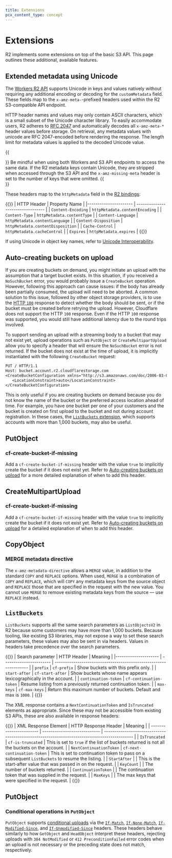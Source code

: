 ```yaml
---
title: Extensions
pcx_content_type: concept
---
```


# Extensions

R2 implements some extensions on top of the basic S3 API. This page outlines these additional, available features.

## Extended metadata using Unicode

The [Workers R2 API](/r2/api/workers/workers-api-reference/) supports Unicode in keys and values natively without requiring any additional encoding or decoding for the `customMetadata` field. These fields map to the `x-amz-meta-`-prefixed headers used within the R2 S3-compatible API endpoint.

HTTP header names and values may only contain ASCII characters, which is a small subset of the Unicode character library. To easily accommodate users, R2 adheres to [RFC 2047](https://datatracker.ietf.org/doc/html/rfc2047) and automatically decodes all `x-amz-meta-*` header values before storage. On retrieval, any metadata values with unicode are RFC 2047-encoded before rendering the response. The length limit for metadata values is applied to the decoded Unicode value.

{{<Aside type="warning" header="Metadata variance">}}
Be mindful when using both Workers and S3 API endpoints to access the same data. If the R2 metadata keys contain Unicode, they are stripped when accessed through the S3 API and the `x-amz-missing-meta` header is set to the number of keys that were omitted.
{{</Aside>}}

These headers map to the `httpMetadata` field in the [R2 bindings](/workers/platform/bindings/):

{{<table-wrap>}}
| HTTP Header           | Property Name                     |
|---------------------- | --------------------------------- |
| `Content-Encoding`    | `httpMetadata.contentEncoding`    |
| `Content-Type`        | `httpMetadata.contentType`        |
| `Content-Language`    | `httpMetadata.contentLanguage`    |
| `Content-Disposition` | `httpMetadata.contentDisposition` |
| `Cache-Control`       | `httpMetadata.cacheControl`       |
| `Expires`             | `httpMetadata.expires`            |
{{</table-wrap>}}

If using Unicode in object key names, refer to [Unicode Interoperability](/r2/reference/unicode-interoperability/).

## Auto-creating buckets on upload

If you are creating buckets on demand, you might initiate an upload with the assumption that a target bucket exists. In this situation, if you received a `NoSuchBucket` error, you would probably issue a `CreateBucket` operation. However, following this approach can cause issues: if the body has already been partially consumed, the upload will need to be aborted. A common solution to this issue, followed by other object storage providers, is to use the [HTTP `100`](https://developer.mozilla.org/en-US/docs/Web/HTTP/Status/100) response to detect whether the body should be sent, or if the bucket must be created before retrying the upload. However, Cloudflare does not support the HTTP `100` response. Even if the HTTP `100` response was supported, you would still have additional latency due to the round trips involved.

To support sending an upload with a streaming body to a bucket that may not exist yet, upload operations such as `PutObject` or `CreateMultipartUpload` allow you to specify a header that will ensure the `NoSuchBucket` error is not returned. If the bucket does not exist at the time of upload, it is implicitly instantiated with the following `CreateBucket` request:

```txt
PUT / HTTP/1.1
Host: bucket.account.r2.cloudflarestorage.com
<CreateBucketConfiguration xmlns="http://s3.amazonaws.com/doc/2006-03-01/">
   <LocationConstraint>auto</LocationConstraint>
</CreateBucketConfiguration>
```

This is only useful if you are creating buckets on demand because you do not know the name of the bucket or the preferred access location ahead of time. For example, you have one bucket per one of your customers and the bucket is created on first upload to the bucket and not during account registration. In these cases, the [`ListBuckets` extension](#ListBuckets), which supports accounts with more than 1,000 buckets, may also be useful.

## PutObject

### cf-create-bucket-if-missing

Add a `cf-create-bucket-if-missing` header with the value `true` to implicitly create the bucket if it does not exist yet. Refer to [Auto-creating buckets on upload](#auto-creating-buckets-on-upload) for a more detailed explanation of when to add this header.

## CreateMultipartUpload

### cf-create-bucket-if-missing

Add a `cf-create-bucket-if-missing` header with the value `true` to implicitly create the bucket if it does not exist yet. Refer to [Auto-creating buckets on upload](#auto-creating-buckets-on-upload) for a detailed explanation of when to add this header.

## CopyObject

### MERGE metadata directive

The `x-amz-metadata-directive` allows a `MERGE` value, in addition to the standard `COPY` and `REPLACE` options. When used, `MERGE` is a combination of `COPY` and `REPLACE`, which will `COPY` any metadata keys from the source object and `REPLACE` those that are specified in the request with the new value. You cannot use `MERGE` to remove existing metadata keys from the source — use `REPLACE` instead.

## `ListBuckets`

`ListBuckets` supports all the same search parameters as `ListObjectsV2` in R2 because some customers may have more than 1,000 buckets. Because tooling, like existing S3 libraries, may not expose a way to set these search parameters, these values may also be sent in via headers. Values in headers take precedence over the search parameters.

{{<table-wrap>}}
| Search parameter     | HTTP Header             | Meaning                                                           |
|--------------------- | ----------------------- | ----------------------------------------------------------------- |
| `prefix`             | `cf-prefix`             | Show buckets with this prefix only.                               |
| `start-after`        | `cf-start-after`        | Show buckets whose name appears lexicographically in the account. |
| `continuation-token` | `cf-continuation-token` | Resume listing from a previously returned continuation token.     |
| `max-keys`           | `cf-max-keys`           | Return this maximum number of buckets. Default and max is `1000`.   |
{{</table-wrap>}}

The XML response contains a `NextContinuationToken` and `IsTruncated` elements as appropriate. Since these may not be accessible from existing S3 APIs, these are also available in response headers:

{{<table-wrap>}}
| XML Response Element    | HTTP Response Header         | Meaning                                                                                      |
| ----------------------- | ---------------------------- | -------------------------------------------------------------------------------------------- |
| `IsTruncated`           | `cf-is-truncated`            | This is set to `true` if the list of buckets returned is not all the buckets on the account. |
| `NextContinuationToken` | `cf-next-continuation-token` | This is set to continuation token to pass on a subsequent `ListBuckets` to resume the listing. |
| `StartAfter`            |                              | This is the start-after value that was passed in on the request.                             |
| `KeyCount`              |                              | The number of buckets returned.                                                              |
| `ContinuationToken`     |                              | The continuation token that was supplied in the request.                                     |
| `MaxKeys`               |                              | The max keys that were specified in the request.                                             |
{{</table-wrap>}}

## PutObject

### Conditional operations in `PutObject`

`PutObject` supports [conditional uploads](https://developer.mozilla.org/en-US/docs/Web/HTTP/Conditional_requests) via the [`If-Match`](https://developer.mozilla.org/en-US/docs/Web/HTTP/Headers/If-Match), [`If-None-Match`](https://developer.mozilla.org/en-US/docs/Web/HTTP/Headers/If-None-Match), [`If-Modified-Since`](https://developer.mozilla.org/en-US/docs/Web/HTTP/Headers/If-Modified-Since), and [`If-Unmodified-Since`](https://developer.mozilla.org/en-US/docs/Web/HTTP/Headers/If-Unmodified-Since) headers. These headers behave similarly to how `GetObject` and `HeadObject` interpret these headers, rejecting uploads with `304 NotModified` or `412 PreconditionFailed` error codes when an upload is not necessary or the preceding state does not match, respectively.
